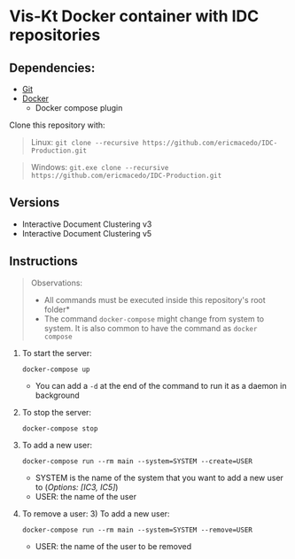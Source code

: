 # Vis-Kt Docker container with IDC repositories

## Dependencies:

* [Git](https://git-scm.com/) 
* [Docker](https://www.docker.com/)
    * Docker compose plugin

Clone this repository with:

> Linux: ```git clone --recursive https://github.com/ericmacedo/IDC-Production.git```

> Windows: ```git.exe clone --recursive https://github.com/ericmacedo/IDC-Production.git```

## Versions

* Interactive Document Clustering v3
* Interactive Document Clustering v5

## Instructions 
> Observations:
> - All commands must be executed inside this repository's root folder*
> - The command `docker-compose` might change from system to system. It is also common to have the command as `docker compose`


1) To start the server:
    ```shell
    docker-compose up
    ```
    - You can add a `-d` at the end of the command to run it as a daemon in background

2) To stop the server:
    ```shell
    docker-compose stop
    ```

3) To add a new user:
    ```shell
    docker-compose run --rm main --system=SYSTEM --create=USER
    ```
    - SYSTEM is the name of the system that you want to add a new user to (_Options: [IC3, IC5]_)
    - USER: the name of the user

4) To remove a user:
    3) To add a new user:
    ```shell
    docker-compose run --rm main --system=SYSTEM --remove=USER
    ```
    - USER: the name of the user to be removed

